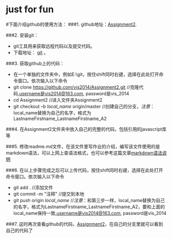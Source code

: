 #       just for  fun
#下面介绍github的使用方法：
###1. github地址：[Assignment2](https://github.com/vis2014/Assignment2).

###2. 安装git：
+ git工具用来获取远程代码以及提交代码。
+ 下载地址： [git](http://git-scm.com/downloads) 。

###3. 获取github上的代码：
+ 在一个单独的文件夹中，例如E:\git，按住shift同时右键，选择在此处打开命令窗口。依次输入以下命令
+ git clone https://github.com/vis2014/Assignment2.git		//克隆代码,username是vis2014@163.com, password是vis_2014
+ cd Assignment2		//进入文件夹Assignment2
+ git checkout –b *local_name* origin/master	//创建自己的分支，*注意*：local_name替换为自己的名字，格式为LastnameFirstname_LastnameFirstname_A2 

###4. 在Assignment2文件夹中放入自己的完整的代码，包括引用的javascript库等

###5. 修改readme.md文件，在该文件里写作业的介绍，编写该文件使用的是markdown语法，可以上网上查语法格式，也可以参考这篇文章[markdown语法说明](http://wowubuntu.com/markdown/basic.html)

###6. 在以上步骤完成之后可以上传代码，按住shift同时右键，选择在此处打开命令窗口。依次输入以下命令
+ git add . 	//添加文件
+ git commit -m "注释" //提交到本地
+ git push origin *local_name*	//*注意*：和第三步一样，local_name替换为自己的名字，格式为LastnameFirstname_LastnameFirstname_A2，要和上面的local_name保持一致,username是vis2014@163.com, password是vis_2014

###7. 这时再次查看github的代码，[Assignment2](https://github.com/vis2014/Assignment2)，在自己的分支里就可以看到自己的代码了

